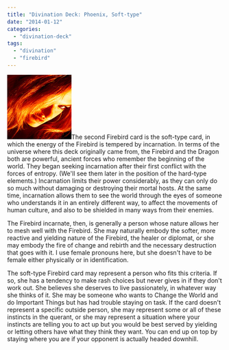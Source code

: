 ```yaml
---
title: "Divination Deck: Phoenix, Soft-type"
date: "2014-01-12"
categories: 
  - "divination-deck"
tags: 
  - "divination"
  - "firebird"
---
```


[![Amber](images/5685556831_3bede2cfdd_q.jpg)](http://www.flickr.com/photos/waltstoneburner/5685556831/ "Amber by Walt Stoneburner, on Flickr")The second Firebird card is the soft-type card, in which the energy of the Firebird is tempered by incarnation. In terms of the universe where this deck originally came from, the Firebird and the Dragon both are powerful, ancient forces who remember the beginning of the world. They began seeking incarnation after their first conflict with the forces of entropy. (We'll see them later in the position of the hard-type elements.) Incarnation limits their power considerably, as they can only do so much without damaging or destroying their mortal hosts. At the same time, incarnation allows them to see the world through the eyes of someone who understands it in an entirely different way, to affect the movements of human culture, and also to be shielded in many ways from their enemies.

The Firebird incarnate, then, is generally a person whose nature allows her to mesh well with the Firebird. She may naturally embody the softer, more reactive and yielding nature of the Firebird, the healer or diplomat, or she may embody the fire of change and rebirth and the necessary destruction that goes with it. I use female pronouns here, but she doesn't have to be female either physically or in identification.

The soft-type Firebird card may represent a person who fits this criteria. If so, she has a tendency to make rash choices but never gives in if they don't work out. She believes she deserves to live passionately, in whatever way she thinks of it. She may be someone who wants to Change the World and do Important Things but has had trouble staying on task. If the card doesn't represent a specific outside person, she may represent some or all of these instincts in the querant, or she may represent a situation where your instincts are telling you to act up but you would be best served by yielding or letting others have what they think they want. You can end up on top by staying where you are if your opponent is actually headed downhill.
